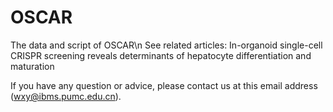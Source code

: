 # OSCAR
The data and script of OSCAR\n
See related articles:
In-organoid single-cell CRISPR screening reveals determinants of hepatocyte differentiation and maturation

If you have any question or advice, please contact us at this email address (wxy@ibms.pumc.edu.cn).

